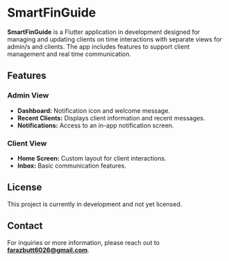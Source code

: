 # SmartFinGuide

**SmartFinGuide** is a Flutter application in development designed for managing and updating clients on time interactions with separate views for admin/s and clients. The app includes features to support client management and real time communication.

## Features

### Admin View
- **Dashboard:** Notification icon and welcome message.
- **Recent Clients:** Displays client information and recent messages.
- **Notifications:** Access to an in-app notification screen.

### Client View
- **Home Screen:** Custom layout for client interactions.
- **Inbox:** Basic communication features.

## License

This project is currently in development and not yet licensed.

## Contact

For inquiries or more information, please reach out to **farazbutt6026@gmail.com**.
